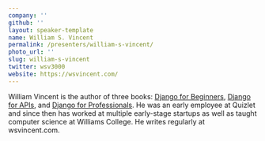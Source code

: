 ```yaml
---
company: ''
github: ''
layout: speaker-template
name: William S. Vincent
permalink: /presenters/william-s-vincent/
photo_url: ''
slug: william-s-vincent
twitter: wsv3000
website: https://wsvincent.com/
---
```


William Vincent is the author of three books: [Django for Beginners](https://djangoforbeginners.com/), [Django for APIs](https://djangoforapis.com/), and [Django for Professionals](https://djangoforprofessionals.com/). He was an early employee at Quizlet and since then has worked at multiple early-stage startups as well as taught computer science at Williams College. He writes regularly at wsvincent.com.
